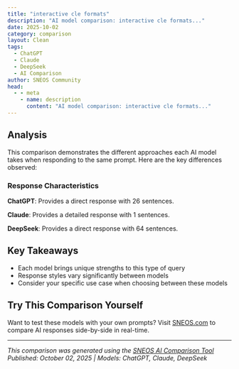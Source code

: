 ```yaml
---
title: "interactive cle formats"
description: "AI model comparison: interactive cle formats..."
date: 2025-10-02
category: comparison
layout: Clean
tags:
  - ChatGPT
  - Claude
  - DeepSeek
  - AI Comparison
author: SNEOS Community
head:
  - - meta
    - name: description
      content: "AI model comparison: interactive cle formats..."
---
```


<ChatComparison
  title="interactive cle formats"
  prompt="interactive cle formats"
  :responses='{"ChatGPT": "Interactive CLE (Continuing Legal Education) formats refer to various ways legal education is delivered to engage participants actively, rather than passively receiving information. Here are some common interactive CLE formats:\n\n1. **Webinars with Live Q\u0026A** \n - Participants watch a live presentation online. \n - They can ask questions in real-time via chat or voice, and the presenter answers them. \n\n2. **Workshops and Seminars** \n - Small group sessions focused on hands-on activities. \n - Include case studies, role-playing, or problem-solving exercises. \n\n3. **Simulations and Mock Trials** \n - Participants engage in simulated legal scenarios or mock courtroom proceedings. \n - Encourage practical skills like advocacy, negotiation, and litigation strategy. \n\n4. **Panel Discussions and Roundtables** \n - Multiple experts discuss topics interactively. \n - Attendees can contribute questions and comments during or after the discussion. \n\n5. **Interactive Online Courses** \n - Self-paced courses with embedded quizzes, polls, and exercises. \n - May include forums or live chat for discussion among participants and instructors. \n\n6. **Case Study Analysis** \n - Participants analyze real or hypothetical legal cases in groups. \n - Discuss strategies, potential outcomes, and legal reasoning. \n\n7. **Gamified Learning** \n - Incorporate game elements like scoring, badges, and timed challenges. \n - Helps increase engagement and retention. \n\n8. **Blended Learning** \n - Combine online learning modules with live, interactive sessions. \n - Allows flexibility with active participation. \n\nIf you want more information on any specific format or examples of platforms that provide these interactive CLEs, feel free to ask!", "Claude": "Here are the main **Interactive CLE (Continuing Legal Education) formats**:\n\n## Virtual/Online Interactive Formats\n\n### **Live Webinars**\n- Real-time presentations with Q\u0026A\n- Chat functionality for questions\n- Polls and surveys during sessions\n- Breakout rooms for small group discussions\n\n### **Interactive Online Courses**\n- Self-paced modules with quizzes\n- Scenario-based learning\n- Click-through case studies\n- Progress tracking and completion certificates\n\n### **Virtual Reality (VR) Training**\n- Immersive courtroom simulations\n- Practice depositions and trials\n- Client interaction scenarios\n\n## In-Person Interactive Formats\n\n### **Workshops \u0026 Seminars**\n- Hands-on exercises\n- Group problem-solving activities\n- Peer-to-peer learning sessions\n- Interactive case analysis\n\n### **Mock Trials \u0026 Simulations**\n- Courtroom practice sessions\n- Negotiation simulations\n- Mediation role-playing\n- Client counseling exercises\n\n### **Roundtable Discussions**\n- Expert-led panel discussions\n- Peer networking sessions\n- Case study reviews\n- Best practices sharing\n\n## Hybrid Formats\n\n### **Blended Learning Programs**\n- Combination of online and in-person elements\n- Pre-session online preparation\n- In-person interactive sessions\n- Follow-up online resources\n\n### **Mobile Learning Apps**\n- Bite-sized lessons\n- Interactive flashcards\n- Audio/video content\n- Offline accessibility\n\n## Gamification Elements\n- Point systems and leaderboards\n- Achievement badges\n- Interactive challenges\n- Competitive learning modules\n\nWould you like more details about any specific format or implementation strategies?", "DeepSeek": "Of course! \u0022Interactive CLE formats\u0022 refer to the ways in which Continuing Legal Education (CLE) is delivered, moving beyond the traditional, passive lecture to more engaging and participatory methods.\n\nThe shift is driven by a desire for better learning retention, practicality, and accommodating different learning styles. Here is a breakdown of common and emerging interactive CLE formats, from the well-established to the innovative.\n\n### 1. Live, In-Person Interactive Formats\n\nThese formats leverage the energy of a physical group.\n\n* **Workshops \u0026 Clinics:** Participants \u0022learn by doing.\u0022 This could involve drafting a contract clause, conducting a direct examination, or negotiating a settlement, with immediate feedback from the instructor.\n* **Small Group Breakouts:** A large session is divided into smaller groups to discuss a case study, solve a legal problem, or debate an ethical dilemma. Groups then report their conclusions back to the main room.\n* **Mock Trials \u0026 Hearings:** Lawyers role-play as attorneys and witnesses in a simulated courtroom setting. This is highly effective for trial practice skills.\n* **Structured Networking \u0026 \u0022Speed Dating\u0022 Sessions:** Focused networking with a purpose, like sharing one practice tip or a common challenge with each new person you meet.\n* **Panel Discussions with Audience Participation:** Instead of a one-way panel, this format uses live polls (e.g., Slido), Q\u0026A sessions, and audience microphones to create a dialogue.\n\n### 2. Live, Virtual (Synchronous) Interactive Formats\n\nThese replicate in-person interaction through digital platforms like Zoom, Webex, or MS Teams.\n\n* **Live Webinars with Integrated Polling \u0026 Q\u0026A:** The most common format. Instructors pose multiple-choice or open-ended questions, and results are displayed in real-time, driving discussion.\n* **Virtual Breakout Rooms:** The digital equivalent of small group breakouts. Participants are sent into separate video calls to collaborate on an exercise before reconvening.\n* **Interactive Whiteboards:** Tools like Miro or Mural allow participants to collaboratively brainstorm, map out ideas, or annotate documents in real time.\n* **Gamified Learning:** Using platforms that incorporate points, leaderboards, and quizzes in a competitive, game-like format to review material.\n* **Live Demonstrations with Chat Interaction:** An instructor performs a task (e.g., using a new e-discovery software) while participants ask questions in a moderated chat that the instructor addresses live.\n\n### 3. On-Demand (Asynchronous) Interactive Formats\n\nThese allow participants to engage with the material on their own schedule but are built with interactivity in mind.\n\n* **Branching Scenarios:** The learner is presented with a legal dilemma and must choose a path (e.g., \u0022File a motion\u0022 vs. \u0022Contact opposing counsel\u0022). Each choice leads to different consequences and learning points, mimicking real-life decision-making.\n* **Interactive Video:** Videos that pause and prompt the viewer with a question. The video they watch next might depend on their answer.\n* **Simulations:** Complex, on-demand versions of mock exercises. For example, a deposition simulation where the learner must choose from a set of questions to ask a virtual witness, whose responses change based on the line of questioning.\n* **Adaptive Learning Modules:** The courseware assesses a learner\u0027s knowledge at the start and then customizes the content, focusing on areas where they need the most improvement.\n\n### 4. Blended/Hybrid Formats\n\nThis combines elements from different formats to create a comprehensive learning experience.\n\n* **Flipped Classroom:** Participants complete on-demand, foundational learning (e.g., watch videos, read materials) *before* a live session. The live session is then dedicated entirely to interactive application, like solving complex problems or role-playing.\n* **Learning Cohorts:** A group of lawyers goes through a multi-week program together, combining self-paced online work with regular live virtual check-ins and collaborative projects.\n\n---\n\n### Why the Shift to Interactive CLE?\n\n* **Improved Retention:** Active participation helps lawyers remember and apply what they\u0027ve learned much more effectively than passive listening.\n* **Skill Development:** Interactive formats are better for teaching \u0022soft skills\u0022 like negotiation, client counseling, and courtroom demeanor.\n* **Engagement:** It\u0027s more interesting and less monotonous, combating \u0022Zoom fatigue\u0022 and disengagement.\n* **Practical Application:** Lawyers can immediately practice applying new knowledge or skills in a low-stakes environment.\n* **Networking:** Interactive formats, even virtual ones, foster more meaningful connections than simply sitting in an audience.\n\n### How to Find Interactive CLE\n\n1. **Look for Keywords:** Search for \u0022workshop,\u0022 \u0022simulation,\u0022 \u0022hands-on,\u0022 \u0022interactive,\u0022 \u0022boot camp,\u0022 or \u0022applied skills.\u0022\n2. **Read the Description:** A good provider will explicitly state the interactive elements: \u0022This course features live polls, breakout rooms, and a practical drafting exercise.\u0022\n3. **Check the Format:** On-demand courses that are simply recorded lectures are the least interactive. Look for platforms that specialize in interactive, on-demand learning.\n4. **Ask Your Provider:** State and local bar associations, as well as private providers, are increasingly aware of this demand. Don\u0027t hesitate to ask what they offer beyond traditional lectures.\n\nIn short, the future of CLE is **active, not passive**. The most effective formats are those that transform lawyers from spectators into participants."}' 
  published-date="02:36"
/>

## Analysis

This comparison demonstrates the different approaches each AI model takes when responding to the same prompt. Here are the key differences observed:

### Response Characteristics

**ChatGPT**: Provides a direct response with 26 sentences. 

**Claude**: Provides a detailed response with 1 sentences. 

**DeepSeek**: Provides a direct response with 64 sentences. 

## Key Takeaways

- Each model brings unique strengths to this type of query
- Response styles vary significantly between models
- Consider your specific use case when choosing between these models

## Try This Comparison Yourself

Want to test these models with your own prompts? Visit [SNEOS.com](https://sneos.com) to compare AI responses side-by-side in real-time.

---

*This comparison was generated using the [SNEOS AI Comparison Tool](https://sneos.com)*
*Published: October 02, 2025 | Models: ChatGPT, Claude, DeepSeek*

